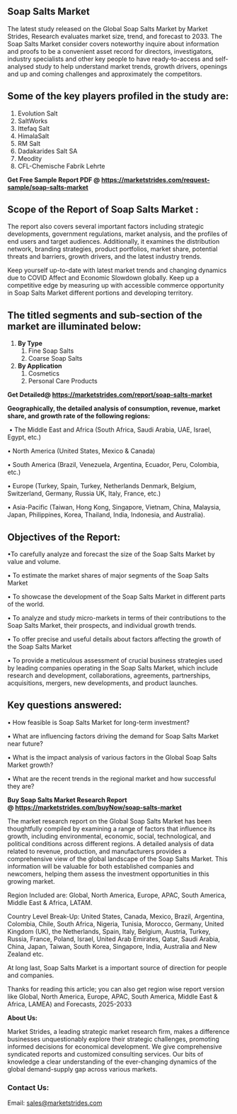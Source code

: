 <h2><strong>Soap Salts Market</strong></h2>
<p>The latest study released on the Global Soap Salts Market by Market Strides, Research evaluates market size, trend, and forecast to 2033. The Soap Salts Market consider covers noteworthy inquire about information and proofs to be a convenient asset record for directors, investigators, industry specialists and other key people to have ready-to-access and self-analysed study to help understand market trends, growth drivers, openings and up and coming challenges and approximately the competitors.</p>
<h2><strong> Some of the key players profiled in the study are: </strong></h2>
<ol>
<li>Evolution Salt</li>
<li>SaltWorks</li>
<li>Ittefaq Salt</li>
<li>HimalaSalt</li>
<li>RM Salt</li>
<li>Dadakarides Salt SA</li>
<li>Meodity</li>
<li>CFL-Chemische Fabrik Lehrte</li>
</ol>
<p><strong>Get Free Sample Report PDF @ <a href="https://marketstrides.com/request-sample/soap-salts-market">https://marketstrides.com/request-sample/soap-salts-market</a></strong></p>
<h2><strong> Scope of the Report of Soap Salts Market : </strong></h2>
<p>The report also covers several important factors including strategic developments, government regulations, market analysis, and the profiles of end users and target audiences. Additionally, it examines the distribution network, branding strategies, product portfolios, market share, potential threats and barriers, growth drivers, and the latest industry trends.</p>
<p>Keep yourself up-to-date with latest market trends and changing dynamics due to COVID Affect and Economic Slowdown globally. Keep up a competitive edge by measuring up with accessible commerce opportunity in Soap Salts Market different portions and developing territory.</p>
<h2><strong> The titled segments and sub-section of the market are illuminated below: </strong></h2>
<ol>
<li><strong>By Type</strong>
<ol>
<li>Fine Soap Salts</li>
<li>Coarse Soap Salts</li>
</ol>
</li>
<li><strong>By Application</strong>
<ol>
<li>Cosmetics</li>
<li>Personal Care Products</li>
</ol>
</li>
</ol>
<p><strong>Get Detailed@ <a href="https://marketstrides.com/report/soap-salts-market">https://marketstrides.com/report/soap-salts-market</a></strong></p>
<p><strong>Geographically, the detailed analysis of consumption, revenue, market share, and growth rate of the following regions:</strong></p>
<p>&nbsp;&bull; The Middle East and Africa (South Africa, Saudi Arabia, UAE, Israel, Egypt, etc.)</p>
<p>&bull; North America (United States, Mexico &amp; Canada)</p>
<p>&bull; South America (Brazil, Venezuela, Argentina, Ecuador, Peru, Colombia, etc.)</p>
<p>&bull; Europe (Turkey, Spain, Turkey, Netherlands Denmark, Belgium, Switzerland, Germany, Russia UK, Italy, France, etc.)</p>
<p>&bull; Asia-Pacific (Taiwan, Hong Kong, Singapore, Vietnam, China, Malaysia, Japan, Philippines, Korea, Thailand, India, Indonesia, and Australia).</p>
<h2><strong>Objectives of the Report: </strong></h2>
<p>&bull;To carefully analyze and forecast the size of the Soap Salts Market by value and volume.</p>
<p>&bull; To estimate the market shares of major segments of the Soap Salts Market</p>
<p>&bull; To showcase the development of the Soap Salts Market in different parts of the world.</p>
<p>&bull; To analyze and study micro-markets in terms of their contributions to the Soap Salts Market, their prospects, and individual growth trends.</p>
<p>&bull; To offer precise and useful details about factors affecting the growth of the Soap Salts Market</p>
<p>&bull; To provide a meticulous assessment of crucial business strategies used by leading companies operating in the Soap Salts Market, which include research and development, collaborations, agreements, partnerships, acquisitions, mergers, new developments, and product launches.</p>
<h2><strong>Key questions answered: </strong></h2>
<p>&bull; How feasible is Soap Salts Market for long-term investment?</p>
<p>&bull; What are influencing factors driving the demand for Soap Salts Market near future?</p>
<p>&bull; What is the impact analysis of various factors in the Global Soap Salts Market growth?</p>
<p>&bull; What are the recent trends in the regional market and how successful they are?</p>
<p><strong>Buy Soap Salts Market Research Report @&nbsp;<a href="https://marketstrides.com/buyNow/soap-salts-market">https://marketstrides.com/buyNow/soap-salts-market</a></strong></p>
<p>The market research report on the Global Soap Salts Market has been thoughtfully compiled by examining a range of factors that influence its growth, including environmental, economic, social, technological, and political conditions across different regions. A detailed analysis of data related to revenue, production, and manufacturers provides a comprehensive view of the global landscape of the Soap Salts Market. This information will be valuable for both established companies and newcomers, helping them assess the investment opportunities in this growing market.</p>
<p>Region Included are: Global, North America, Europe, APAC, South America, Middle East &amp; Africa, LATAM.</p>
<p>Country Level Break-Up: United States, Canada, Mexico, Brazil, Argentina, Colombia, Chile, South Africa, Nigeria, Tunisia, Morocco, Germany, United Kingdom (UK), the Netherlands, Spain, Italy, Belgium, Austria, Turkey, Russia, France, Poland, Israel, United Arab Emirates, Qatar, Saudi Arabia, China, Japan, Taiwan, South Korea, Singapore, India, Australia and New Zealand etc.</p>
<p>At long last, Soap Salts Market is a important source of direction for people and companies.</p>
<p>Thanks for reading this article; you can also get region wise report version like Global, North America, Europe, APAC, South America, Middle East &amp; Africa, LAMEA) and Forecasts, 2025-2033</p>
<p><strong>About Us: </strong></p>
<p>Market Strides, a leading strategic market research firm, makes a difference businesses unquestionably explore their strategic challenges, promoting informed decisions for economical development. We give comprehensive syndicated reports and customized consulting services. Our bits of knowledge a clear understanding of the ever-changing dynamics of the global demand-supply gap across various markets.</p>
<h3>Contact Us:</h3>
<p>Email: <a href="mailto:sales@marketstrides.com">sales@marketstrides.com</a></p>
